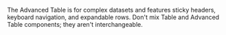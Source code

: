 The Advanced Table is for complex datasets and features sticky headers, keyboard navigation, and expandable rows. Don't mix Table and Advanced Table components; they aren't interchangeable.